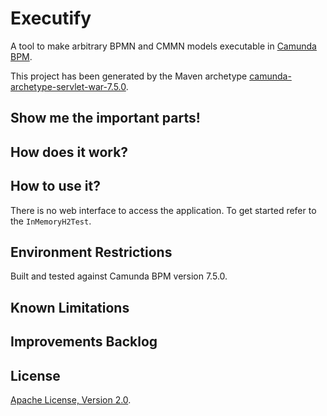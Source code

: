 # Executify
A tool to make arbitrary BPMN and CMMN models executable in [Camunda BPM](http://docs.camunda.org).

This project has been generated by the Maven archetype
[camunda-archetype-servlet-war-7.5.0](https://docs.camunda.org/manual/latest/user-guide/process-applications/maven-archetypes/).

## Show me the important parts!

## How does it work?

## How to use it?
There is no web interface to access the application.
To get started refer to the `InMemoryH2Test`.

## Environment Restrictions
Built and tested against Camunda BPM version 7.5.0.

## Known Limitations

## Improvements Backlog

## License
[Apache License, Version 2.0](http://www.apache.org/licenses/LICENSE-2.0).

<!-- HTML snippet for index page
  <tr>
    <td><img src="snippets/executify/src/main/resources/process.png" width="100"></td>
    <td><a href="snippets/executify">Executify</a></td>
    <td>A tool to make arbitrary BPMN and CMMN models executable in [Camunda BPM](http://docs.camunda.org).</td>
  </tr>
-->
<!-- Tweet
New @CamundaBPM example: Executify - A tool to make arbitrary BPMN and CMMN models executable in [Camunda BPM](http://docs.camunda.org). https://github.com/camunda/camunda-consulting/tree/master/snippets/executify
-->